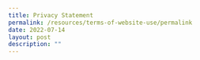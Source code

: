 ```yaml
---
title: Privacy Statement
permalink: /resources/terms-of-website-use/permalink
date: 2022-07-14
layout: post
description: ""
---
```

